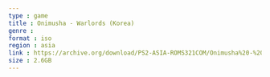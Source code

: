 ```yaml
---
type : game
title : Onimusha - Warlords (Korea)
genre : 
format : iso
region : asia
link : https://archive.org/download/PS2-ASIA-ROMS321COM/Onimusha%20-%20Warlords%20%28Korea%29.7z
size : 2.6GB
---
```

